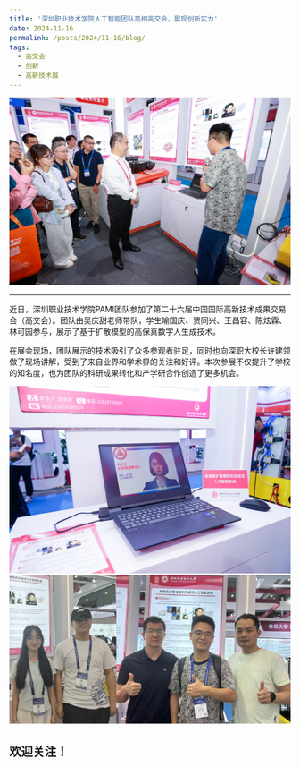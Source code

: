 ```yaml
---
title: '深圳职业技术学院人工智能团队亮相高交会，展现创新实力'
date: 2024-11-16
permalink: /posts/2024/11-16/blog/
tags:
  - 高交会
  - 创新
  - 高新技术展
---
```



<!-- 在这里添加图片 -->
<div class="archive__image">
  <img src='/resources/数字人 (2).jpg' alt="高交会现场" style="max-width: 100%; height: auto;" />
</div>


****  

近日，深圳职业技术学院PAMI团队参加了第二十六届中国国际高新技术成果交易会（高交会）。团队由吴庆甜老师带队，学生喻国庆、贾同兴、王昌容、陈炫霖、林可园参与，展示了基于扩散模型的高保真数字人生成技术。  

在展会现场，团队展示的技术吸引了众多参观者驻足，同时也向深职大校长许建领做了现场讲解，受到了来自业界和学术界的关注和好评。本次参展不仅提升了学校的知名度，也为团队的科研成果转化和产学研合作创造了更多机会。 

<!-- 在这里添加图片 -->
<div class="archive__image">
  <img src='/resources/数字人 (3).jpg' alt="高交会现场" style="max-width: 100%; height: auto;" />
</div>

<!-- 在这里添加图片 -->
<div class="archive__image">
  <img src='/resources/图片1.png' alt="高交会现场" style="max-width: 100%; height: auto;" />
</div>

欢迎关注！
------

